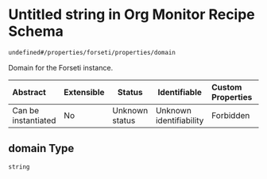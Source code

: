 # Untitled string in Org Monitor Recipe Schema

```txt
undefined#/properties/forseti/properties/domain
```

Domain for the Forseti instance.


| Abstract            | Extensible | Status         | Identifiable            | Custom Properties | Additional Properties | Access Restrictions | Defined In                                                                                                      |
| :------------------ | ---------- | -------------- | ----------------------- | :---------------- | --------------------- | ------------------- | --------------------------------------------------------------------------------------------------------------- |
| Can be instantiated | No         | Unknown status | Unknown identifiability | Forbidden         | Allowed               | none                | [monitor.schema.json\*](../../../../../../../../../../tmp/182028425/monitor.schema.json "open original schema") |

## domain Type

`string`

